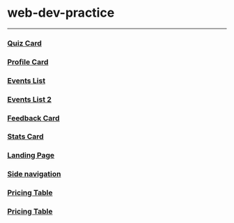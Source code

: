<!-- link : https://prem-jeet.github.io/web-dev-practice/1_quiz_card/ -->

# web-dev-practice
---
### [Quiz Card](https://prem-jeet.github.io/web-dev-practice/1_quiz_card)

### [Profile Card](https://prem-jeet.github.io/web-dev-practice/2_profile_card)

### [Events List](https://prem-jeet.github.io/web-dev-practice/3_events_list)

### [Events List 2](https://prem-jeet.github.io/web-dev-practice/4_events_list_2)

### [Feedback Card](https://prem-jeet.github.io/web-dev-practice/5_feedback_Card)

### [Stats Card](https://prem-jeet.github.io/web-dev-practice/6_stats_card)

### [Landing Page](https://prem-jeet.github.io/web-dev-practice/7_landing_page)

### [Side navigation](https://prem-jeet.github.io/web-dev-practice/8_1337x-sidebar-layout)

### [Pricing Table](https://prem-jeet.github.io/web-dev-practice/9_PriceTable(colt_steele_bootcamp))

### [Pricing Table](https://prem-jeet.github.io/web-dev-practice/10_userslist)

